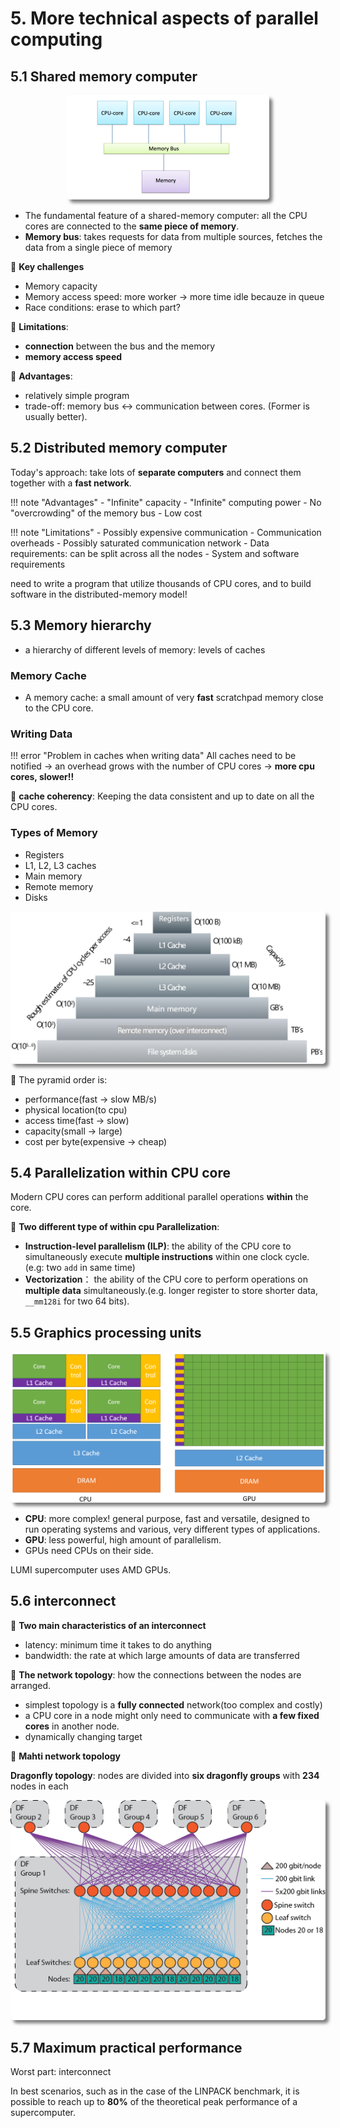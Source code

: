 # 5.  More technical aspects of parallel computing

## 5.1 Shared memory computer

<div class="autocb" style="text-align:center;"><img src="5.more_technical_aspects_of_parallel_computing.assets/autocb_0.png" style="zoom: 50%;box-shadow: rgba(0, 0, 0, 0.5) 10px 10px 10px; border-radius: 10px;" /></div>

- The fundamental feature of a shared-memory computer: all the CPU cores are connected to the **same piece of memory**.
- **Memory bus**: takes requests for data from multiple sources, fetches the data from a single piece of memory

🔘 **Key challenges**

- Memory capacity
- Memory access speed: more worker -> more time idle becauze in queue
- Race conditions: erase to which part?

🔘 **Limitations**:

- **connection** between the bus and the memory
- **memory access speed**

🔘 **Advantages**:

- relatively simple program
- trade-off: memory bus <-> communication between cores. (Former is usually better).

## 5.2 Distributed memory computer

Today's approach: take lots of **separate computers** and connect them together with a **fast network**.

!!! note "Advantages"
    - "Infinite" capacity
    - "Infinite" computing power
    - No "overcrowding" of the memory bus
    - Low cost

!!! note "Limitations"
    - Possibly expensive communication
    - Communication overheads
    - Possibly saturated communication network
    - Data requirements: can be split across all the nodes
    - System and software requirements


need to write a program that utilize thousands of CPU cores, and to build software in the distributed-memory model!

## 5.3 Memory hierarchy

- a hierarchy of different levels of memory: levels of caches

### Memory Cache

- A memory cache: a small amount of very **fast** scratchpad memory close to the CPU core.

### Writing Data

!!! error "Problem in caches when writing data"
    All caches need to be notified -> an overhead grows with the number of CPU cores -> **more cpu cores, slower!!**

🔘 **cache coherency**: Keeping the data consistent and up to date on all the CPU cores. 

### Types of Memory

- Registers
- L1, L2, L3 caches
- Main memory
- Remote memory
- Disks

<div class="autocb" style="text-align:center;"><img src="5.more_technical_aspects_of_parallel_computing.assets/autocb_1.png" style="zoom: 50%;box-shadow: rgba(0, 0, 0, 0.5) 10px 10px 10px; border-radius: 10px;" /></div>

🔘 The pyramid order is:

- performance(fast -> slow MB/s)
- physical location(to cpu)
- access time(fast -> slow)
- capacity(small -> large)
- cost per byte(expensive -> cheap)

## 5.4 Parallelization within CPU core

Modern CPU cores can perform additional parallel operations **within** the core.

🔘 **Two different type of within cpu Parallelization**:

- **Instruction-level parallelism (ILP)**: the ability of the CPU core to simultaneously execute **multiple instructions** within one clock cycle. (e.g: two `add` in same time)
- **Vectorization**： the ability of the CPU core to perform operations on **multiple data** simultaneously.(e.g. longer register to store shorter data, `__mm128i` for two 64 bits).

## 5.5 Graphics processing units

<div class="autocb" style="text-align:center;"><img src="5.more_technical_aspects_of_parallel_computing.assets/autocb_2.png" style="zoom: 50%;box-shadow: rgba(0, 0, 0, 0.5) 10px 10px 10px; border-radius: 10px;" /></div>

- **CPU**: more complex! general purpose, fast and versatile, designed to run operating systems and various, very different types of applications.
- **GPU**: less powerful, high amount of parallelism.
- GPUs need CPUs on their side.

LUMI supercomputer uses AMD GPUs.

## 5.6 interconnect

🔘 **Two main characteristics of an interconnect**

- latency: minimum time it takes to do anything
- bandwidth: the rate at which large amounts of data are transferred

🔘 **The network topology**: how the connections between the nodes are arranged.

- simplest topology is a **fully connected** network(too complex and costly)
- a CPU core in a node might only need to communicate with **a few fixed cores** in another node.
- dynamically changing target


🔘 **Mahti network topology**

**Dragonfly topology**: nodes are divided into **six dragonfly groups** with **234** nodes in each

<div class="autocb" style="text-align:center;"><img src="5.more_technical_aspects_of_parallel_computing.assets/autocb_3.png" style="zoom: 50%;box-shadow: rgba(0, 0, 0, 0.5) 10px 10px 10px; border-radius: 10px;" /></div>

## 5.7 Maximum practical performance

Worst part: interconnect

In best scenarios, such as in the case of the LINPACK benchmark, it is possible to reach up to **80%** of the theoretical peak performance of a supercomputer.
